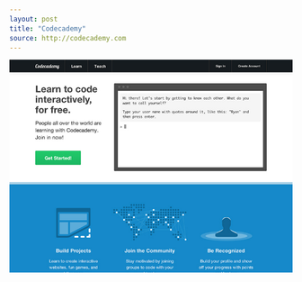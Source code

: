 ```yaml
---
layout: post
title: "Codecademy"
source: http://codecademy.com
---
```


<img src="/screenshots/codecademy.jpg">
